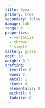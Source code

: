 ```yaml
---
title: Spear
primary: true
secondary: false
damage: 1d6
range: 0
properties:
  - versatile
  - thrown
  - simple
mastery: graze
cost: 10
weight: 0.1
crafting:
  textile: 0
  wood: 2
  metal: 1
  stone: 0
  elementalis: 0
  mithril: 0
  fadeite: 0
---
```



